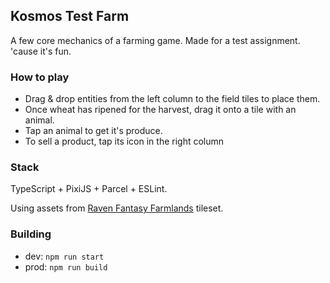 ## Kosmos Test Farm

A few core mechanics of a farming game. Made for a test assignment. 'cause it's fun.

### How to play

* Drag & drop entities from the left column to the field tiles to place them.
* Once wheat has ripened for the harvest, drag it onto a tile with an animal.
* Tap an animal to get it's produce.
* To sell a product, tap its icon in the right column

### Stack

TypeScript + PixiJS + Parcel + ESLint.

Using assets from [Raven Fantasy Farmlands](https://clockworkraven.itch.io/raven-fantasy-pixel-art-tileset-farmlands) tileset.

### Building

* dev: `npm run start`
* prod: `npm run build`
